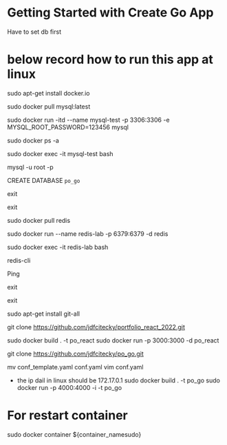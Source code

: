 # Getting Started with Create Go App
 Have to set db first


# below record how to run this app at linux

sudo apt-get install docker.io

sudo docker pull mysql:latest

sudo docker run -itd --name mysql-test -p 3306:3306 -e MYSQL_ROOT_PASSWORD=123456 mysql

sudo docker ps -a

sudo docker exec -it mysql-test bash

mysql -u root -p

CREATE DATABASE `po_go`

exit

exit

sudo docker pull redis

sudo docker run --name redis-lab -p 6379:6379 -d redis

sudo docker exec -it redis-lab bash

redis-cli

Ping

exit

exit

sudo apt-get install git-all

git clone https://github.com/jdfcitecky/portfolio_react_2022.git

sudo docker build . -t po_react
sudo docker run -p 3000:3000 -d po_react


git clone https://github.com/jdfcitecky/po_go.git

mv conf_template.yaml conf.yaml
vim conf.yaml
+ the ip dail in linux should be 172.17.0.1
sudo docker build . -t po_go
sudo docker run -p 4000:4000 -i -t po_go

# For restart container
sudo docker container ${container_namesudo}